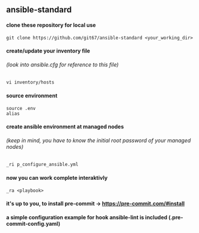 ## ansible-standard 
#### clone these repository for local use
```
git clone https://github.com/git67/ansible-standard <your_working_dir>
```


#### create/update your inventory file
###### (look into ansible.cfg for reference to this file)
```
vi inventory/hosts
```

#### source environment 
```
source .env
alias
```

#### create ansible environment at managed nodes 
###### (keep in mind, you have to know the initial root password of your managed nodes)
```
_ri p_configure_ansible.yml
```

#### now you can work complete interaktivly
```
_ra <playbook>
```

#### it's up to you, to install pre-commit -> https://pre-commit.com/#install
#### a simple configuration example for hook ansible-lint is included (.pre-commit-config.yaml) 
